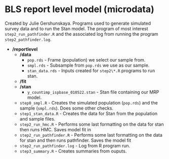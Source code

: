 # BLS report level model (microdata)

Created by Julie Gershunskaya. Programs used to generate simulated survey data and to run the Stan model. The program of most interest `step2_run_pathfinder.R` and the associated log from running the program `step2_pathfinder.log`.

* **/reportlevel**
    * **/data** 
        * `pop.rds` - Frame (population) we select our sample from.
        * `smpl.rds` - Subsample from `pop.rds` we use as our sample.
        * `stan_data.rds` - Inputs created for `step2\*.R` programs to run stan.
    * **/fit**
    * **/stan**
        * `y_countimp_ispbase_010522.stan` - Stan file containing our MRP model.
    * `step0_smpl.R` - Creates the simulated population (`pop.rds`) and the sample (`smpl.rds`). Does some other checks.
    * `step1_stan_data.R` - Creates the data for Stan from the population and sample files.
    * `step2_run_hmc.R` - Performs some last formatting on the data for stan then runs HMC. Saves model fit in
    * `step2_run_pathfinder.R` - Performs some last formatting on the data for stan and then runs pathfinder. Saves the model fit
    * `step2_run_pathfinder.log` - Log from R program run.
    * `step3_summary.R` - Creates summaries from ouputs.    
